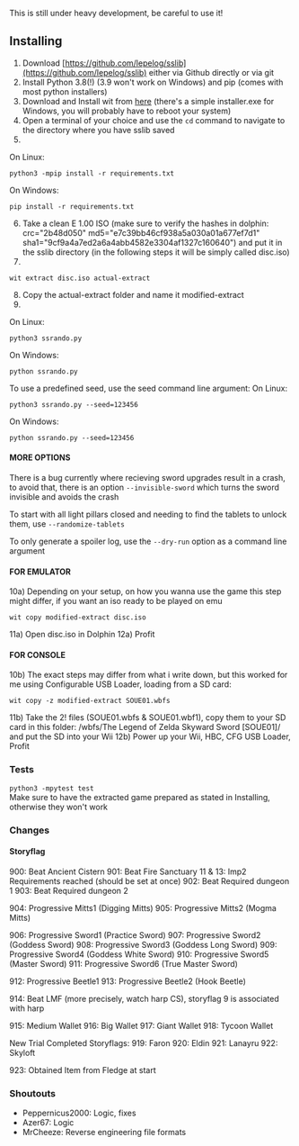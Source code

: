 This is still under heavy development, be careful to use it!

## Installing
1) Download [https://github.com/lepelog/sslib](https://github.com/lepelog/sslib) either via Github directly or via git
2) Install Python 3.8(!) (3.9 won't work on Windows) and pip (comes with most python installers)
3) Download and Install wit from [here](https://wit.wiimm.de/download.html) (there's a simple installer.exe for Windows, you will probably have to reboot your system)
4) Open a terminal of your choice and use the `cd` command to navigate to the directory where you have sslib saved
5)
On Linux:

    python3 -mpip install -r requirements.txt

On Windows:

    pip install -r requirements.txt

6) Take a clean E 1.00 ISO (make sure to verify the hashes in dolphin: crc="2b48d050" md5="e7c39bb46cf938a5a030a01a677ef7d1" sha1="9cf9a4a7ed2a6a4abb4582e3304af1327c160640") and put it in the sslib directory (in the following steps it will be simply called disc.iso)
7)

    wit extract disc.iso actual-extract

8) Copy the actual-extract folder and name it modified-extract
9)
On Linux:

    python3 ssrando.py

On Windows:

    python ssrando.py

To use a predefined seed, use the seed command line argument:
On Linux:

    python3 ssrando.py --seed=123456

On Windows:

    python ssrando.py --seed=123456


#### MORE OPTIONS
There is a bug currently where recieving sword upgrades result in a crash, to avoid that, there is an option `--invisible-sword` which turns
the sword invisible and avoids the crash

To start with all light pillars closed and needing to find the tablets to unlock them, use `--randomize-tablets`

To only generate a spoiler log, use the `--dry-run` option as a command line argument


#### FOR EMULATOR
10a) Depending on your setup, on how you wanna use the game this step might differ, if you want an iso ready to be played on emu

    wit copy modified-extract disc.iso

11a) Open disc.iso in Dolphin
12a) Profit
#### FOR CONSOLE
10b) The exact steps may differ from what i write down, but this worked for me using Configurable USB Loader, loading from a SD card:

    wit copy -z modified-extract SOUE01.wbfs

11b) Take the 2! files (SOUE01.wbfs & SOUE01.wbf1), copy them to your SD card in this folder: /wbfs/The Legend of Zelda Skyward Sword [SOUE01]/ and put the SD into your Wii
12b) Power up your Wii, HBC, CFG USB Loader, Profit

### Tests
`python3 -mpytest test`  
Make sure to have the extracted game prepared as stated in Installing, otherwise they won't work

### Changes
#### Storyflag
900: Beat Ancient Cistern
901: Beat Fire Sanctuary
11 & 13: Imp2 Requirements reached (should be set at once)
902: Beat Required dungeon 1
903: Beat Required dungeon 2

904: Progressive Mitts1 (Digging Mitts)
905: Progressive Mitts2 (Mogma Mitts)

906: Progressive Sword1 (Practice Sword)
907: Progressive Sword2 (Goddess Sword)
908: Progressive Sword3 (Goddess Long Sword)
909: Progressive Sword4 (Goddess White Sword)
910: Progressive Sword5 (Master Sword)
911: Progressive Sword6 (True Master Sword)

912: Progressive Beetle1
913: Progressive Beetle2 (Hook Beetle)

914: Beat LMF (more precisely, watch harp CS), storyflag 9 is associated with harp

915: Medium Wallet
916: Big Wallet
917: Giant Wallet
918: Tycoon Wallet

New Trial Completed Storyflags:
919: Faron
920: Eldin
921: Lanayru
922: Skyloft

923: Obtained Item from Fledge at start

### Shoutouts
- Peppernicus2000: Logic, fixes
- Azer67: Logic
- MrCheeze: Reverse engineering file formats
